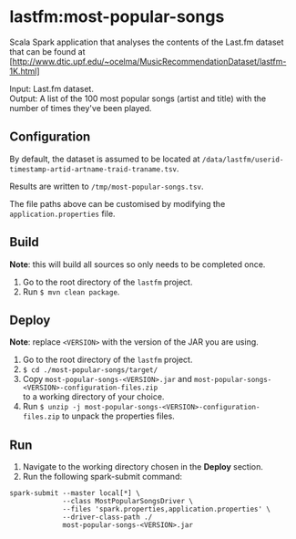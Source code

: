 # lastfm:most-popular-songs

Scala Spark application that analyses the contents of the Last.fm dataset
  that can be found at [http://www.dtic.upf.edu/~ocelma/MusicRecommendationDataset/lastfm-1K.html]
  
Input:  Last.fm dataset.  
Output: A list of the 100 most popular songs (artist and title) with the number of times they've been played.

## Configuration

By default, the dataset is assumed to be located at `/data/lastfm/userid-timestamp-artid-artname-traid-traname.tsv`.  

Results are written to `/tmp/most-popular-songs.tsv`.

The file paths above can be customised by modifying the `application.properties` file. 

## Build

**Note**: this will build all sources so only needs to be completed once.

1. Go to the root directory of the `lastfm` project.
2. Run `$ mvn clean package`.

## Deploy

**Note**: replace `<VERSION>` with the version of the JAR you are using.

1. Go to the root directory of the `lastfm` project.
2. `$ cd ./most-popular-songs/target/`
3. Copy `most-popular-songs-<VERSION>.jar` and `most-popular-songs-<VERSION>-configuration-files.zip`  
to a working directory of your choice.
4. Run `$ unzip -j most-popular-songs-<VERSION>-configuration-files.zip` to unpack the properties files.

## Run

1. Navigate to the working directory chosen in the **Deploy** section.
2. Run the following spark-submit command:
```
spark-submit --master local[*] \
             --class MostPopularSongsDriver \
             --files 'spark.properties,application.properties' \
             --driver-class-path ./ 
             most-popular-songs-<VERSION>.jar
```